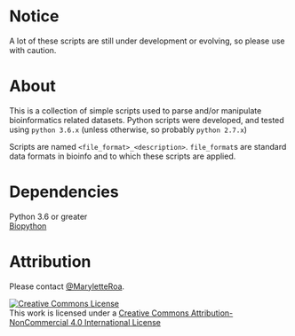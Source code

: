 # Notice
A lot of these scripts are still under development or evolving, so please use with caution.

# About
This is a collection of simple scripts used to parse and/or manipulate bioinformatics related datasets. Python scripts were developed, and tested using `python 3.6.x` (unless otherwise, so probably `python 2.7.x`)

Scripts are named `<file_format>_<description>`. `file_format`s are standard data formats in bioinfo and to which these scripts are applied.

# Dependencies
Python 3.6 or greater  
[Biopython](http://biopython.org/)


# Attribution
Please contact [@MaryletteRoa](https://twitter.com/MaryletteRoa).

<a rel="license" href="http://creativecommons.org/licenses/by-nc/4.0/"><img alt="Creative Commons License" style="border-width:0" src="https://i.creativecommons.org/l/by-nc/4.0/88x31.png" /></a><br />This work is licensed under a <a rel="license" href="http://creativecommons.org/licenses/by-nc/4.0/">Creative Commons Attribution-NonCommercial 4.0 International License</a>
